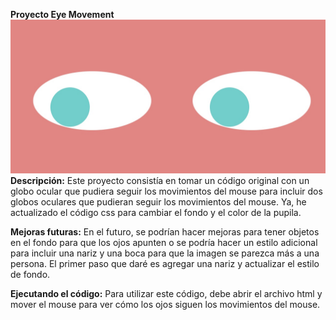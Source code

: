 **Proyecto Eye Movement**
<img src="Eyes.jpg" alt="Eye Movement">
**Descripción:** Este proyecto consistía en tomar un código original con un globo ocular que pudiera seguir los movimientos del mouse para incluir dos globos oculares que pudieran seguir los movimientos del mouse. Ya, he actualizado el código css para cambiar el fondo y el color de la pupila.

**Mejoras futuras:** En el futuro, se podrían hacer mejoras para tener objetos en el fondo para que los ojos apunten o se podría hacer un estilo adicional para incluir una nariz y una boca para que la imagen se parezca más a una persona. El primer paso que daré es agregar una nariz y actualizar el estilo de fondo.

**Ejecutando el código:** Para utilizar este código, debe abrir el archivo html y mover el mouse para ver cómo los ojos siguen los movimientos del mouse.
